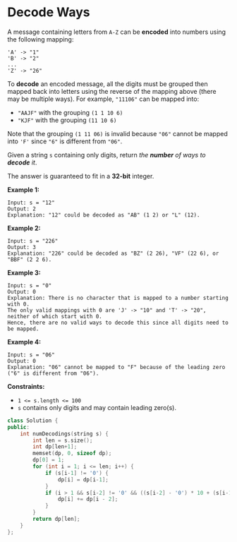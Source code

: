 # Decode Ways

A message containing letters from `A-Z` can be **encoded** into numbers using the following mapping:

```
'A' -> "1"
'B' -> "2"
...
'Z' -> "26"
```

To **decode** an encoded message, all the digits must be grouped then mapped back into letters using the reverse of the mapping above (there may be multiple ways). For example, `"11106"` can be mapped into:

- `"AAJF"` with the grouping `(1 1 10 6)`
- `"KJF"` with the grouping `(11 10 6)`

Note that the grouping `(1 11 06)` is invalid because `"06"` cannot be mapped into `'F'` since `"6"` is different from `"06"`.

Given a string `s` containing only digits, return *the **number** of ways to **decode** it*.

The answer is guaranteed to fit in a **32-bit** integer.

 

**Example 1:**

```
Input: s = "12"
Output: 2
Explanation: "12" could be decoded as "AB" (1 2) or "L" (12).
```

**Example 2:**

```
Input: s = "226"
Output: 3
Explanation: "226" could be decoded as "BZ" (2 26), "VF" (22 6), or "BBF" (2 2 6).
```

**Example 3:**

```
Input: s = "0"
Output: 0
Explanation: There is no character that is mapped to a number starting with 0.
The only valid mappings with 0 are 'J' -> "10" and 'T' -> "20", neither of which start with 0.
Hence, there are no valid ways to decode this since all digits need to be mapped.
```

**Example 4:**

```
Input: s = "06"
Output: 0
Explanation: "06" cannot be mapped to "F" because of the leading zero ("6" is different from "06").
```

 

**Constraints:**

- `1 <= s.length <= 100`
- `s` contains only digits and may contain leading zero(s).

```c++
class Solution {
public:
    int numDecodings(string s) {
        int len = s.size();
        int dp[len+1];
        memset(dp, 0, sizeof dp);
        dp[0] = 1;
        for (int i = 1; i <= len; i++) {
            if (s[i-1] != '0') {
                dp[i] = dp[i-1];
            }
            if (i > 1 && s[i-2] != '0' && ((s[i-2] - '0') * 10 + (s[i-1] - '0') <= 26)) {
                dp[i] += dp[i - 2];
            }
        }
        return dp[len];
    }
};
```


